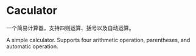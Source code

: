# Caculator

一个简易计算器，支持四则运算、括号以及自动运算。

A simple calculator.
Supports four arithmetic operation, parentheses, and automatic operation.